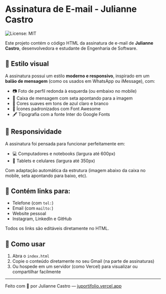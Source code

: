 # Assinatura de E-mail - Julianne Castro

![License: MIT](https://img.shields.io/badge/License-MIT-blue.svg)

Este projeto contém o código HTML da assinatura de e-mail de **Julianne Castro**, desenvolvedora e estudante de Engenharia de Software.

## 💬 Estilo visual

A assinatura possui um estilo **moderno e responsivo**, inspirado em um **balão de mensagem** (como os usados em WhatsApp ou iMessage), com:

- 📷 Foto de perfil redonda à esquerda (ou embaixo no mobile)
- 💬 Caixa de mensagem com seta apontando para a imagem
- 🔵 Cores suaves em tons de azul claro e branco
- 🧩 Ícones padronizados com Font Awesome
- 🖋️ Tipografia com a fonte Inter do Google Fonts

## 📱 Responsividade

A assinatura foi pensada para funcionar perfeitamente em:

- 💻 Computadores e notebooks (largura até 600px)
- 📱 Tablets e celulares (largura até 350px)

Com adaptação automática da estrutura (imagem abaixo da caixa no mobile, seta apontando para baixo, etc).

## 🔗 Contém links para:

- Telefone (com `tel:`)
- Email (com `mailto:`)
- Website pessoal
- Instagram, LinkedIn e GitHub

Todos os links são editáveis diretamente no HTML.

## 🚀 Como usar

1. Abra o `index.html`
2. Copie o conteúdo diretamente no seu Gmail (na parte de assinaturas)
3. Ou hospede em um servidor (como Vercel) para visualizar ou compartilhar facilmente

---

Feito com 💙 por Julianne Castro — [juportifolio.vercel.app](https://juportifolio.vercel.app)
